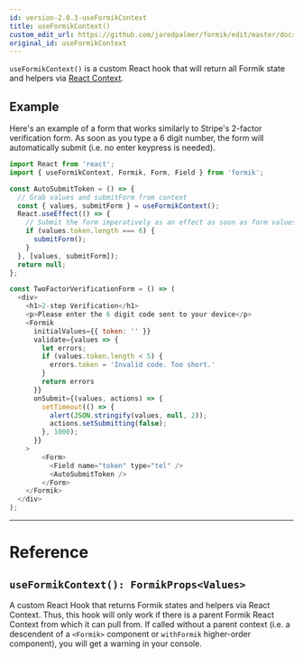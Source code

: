 ```yaml
---
id: version-2.0.3-useFormikContext
title: useFormikContext()
custom_edit_url: https://github.com/jaredpalmer/formik/edit/master/docs/api/useFormikContext.md
original_id: useFormikContext
---
```


`useFormikContext()` is a custom React hook that will return all Formik state and helpers via [React Context](https://reactjs.org/docs/context.html).

## Example

Here's an example of a form that works similarly to Stripe's 2-factor verification form. As soon as you type a 6 digit number, the form will automatically submit (i.e. no enter keypress is needed).

```js
import React from 'react';
import { useFormikContext, Formik, Form, Field } from 'formik';

const AutoSubmitToken = () => {
  // Grab values and submitForm from context
  const { values, submitForm } = useFormikContext();
  React.useEffect(() => {
    // Submit the form imperatively as an effect as soon as form values.token are 6 digits long
    if (values.token.length === 6) {
      submitForm();
    }
  }, [values, submitForm]);
  return null;
};

const TwoFactorVerificationForm = () => (
  <div>
    <h1>2-step Verification</h1>
    <p>Please enter the 6 digit code sent to your device</p>
    <Formik
      initialValues={{ token: '' }}
      validate={values => {
        let errors;
        if (values.token.length < 5) {
          errors.token = 'Invalid code. Too short.'
        }
        return errors
      }}
      onSubmit={(values, actions) => {
        setTimeout(() => {
          alert(JSON.stringify(values, null, 2));
          actions.setSubmitting(false);
        }, 1000);
      }}
    >
        <Form>
          <Field name="token" type="tel" />
          <AutoSubmitToken />
        </Form>
    </Formik>
  </div>
);
```

---

# Reference

## `useFormikContext(): FormikProps<Values>`

A custom React Hook that returns Formik states and helpers via React Context. Thus, this hook will only work if there is a parent Formik React Context from which it can pull from. If called without a parent context (i.e. a descendent of a `<Formik>` component or `withFormik` higher-order component), you will get a warning in your console.
